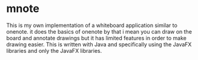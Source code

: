 # mnote

This is my own implementation of a whiteboard application similar to onenote. it does the basics of onenote by that i mean you can draw on the board and annotate drawings but it has limited features in order to make drawing easier.
This is written with Java and specifically using the JavaFX libraries and only the JavaFX libraries.
